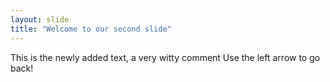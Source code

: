 ```yaml
---
layout: slide
title: "Welcome to our second slide"
---
```

This is the newly added text, a very witty comment
Use the left arrow to go back!
